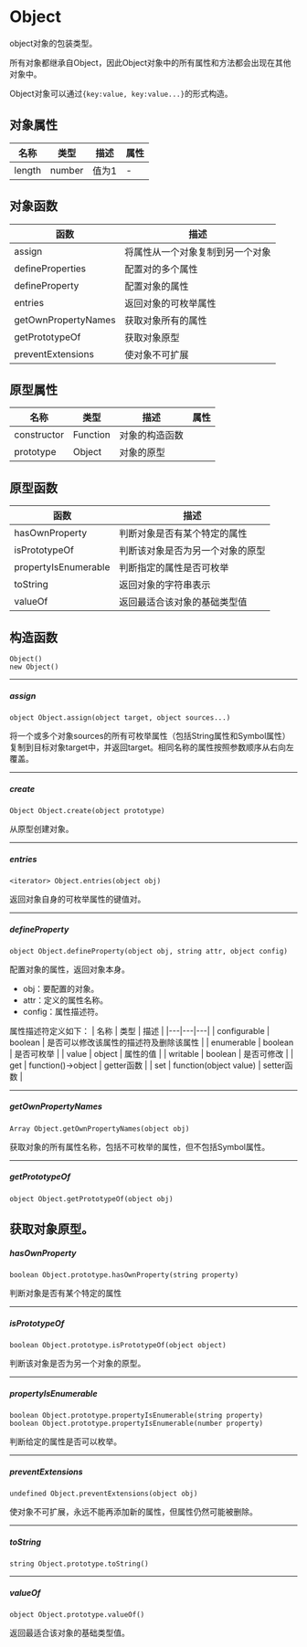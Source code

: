 # Object

object对象的包装类型。

所有对象都继承自Object，因此Object对象中的所有属性和方法都会出现在其他对象中。

Object对象可以通过`{key:value, key:value...}`的形式构造。

## 对象属性
| 名称 | 类型 | 描述 | 属性 |
|---|---|---|---|
| length | number | 值为1 | - |

## 对象函数

| 函数 | 描述 |
|---|---|
| assign | 将属性从一个对象复制到另一个对象 |
| defineProperties | 配置对的多个属性 |
| defineProperty | 配置对象的属性 |
| entries | 返回对象的可枚举属性 |
| getOwnPropertyNames | 获取对象所有的属性 |
| getPrototypeOf | 	获取对象原型 |
| preventExtensions | 使对象不可扩展 |

## 原型属性

| 名称 | 类型 | 描述 | 属性 |
|---|---|---|---|
| constructor | Function | 对象的构造函数 |
| prototype | Object | 对象的原型 |

## 原型函数

| 函数 | 描述 |
|---|---|
| hasOwnProperty | 判断对象是否有某个特定的属性 |
| isPrototypeOf | 判断该对象是否为另一个对象的原型 |
| propertyIsEnumerable | 判断指定的属性是否可枚举 |
| toString | 返回对象的字符串表示 |
| valueOf | 返回最适合该对象的基础类型值 |

## 构造函数

```
Object()
new Object()
```

---
##### assign
```
object Object.assign(object target, object sources...)
```

将一个或多个对象sources的所有可枚举属性（包括String属性和Symbol属性）复制到目标对象target中，并返回target。相同名称的属性按照参数顺序从右向左覆盖。

--- 
##### create	
```
Object Object.create(object prototype)
```

从原型创建对象。

---
##### entries
```
<iterator> Object.entries(object obj)
```

返回对象自身的可枚举属性的键值对。

---
##### defineProperty	
```
object Object.defineProperty(object obj, string attr, object config)	
```

配置对象的属性，返回对象本身。

- obj：要配置的对象。
- attr：定义的属性名称。
- config：属性描述符。

属性描述符定义如下：
| 名称 | 类型 | 描述 |
|---|---|---|
| configurable | boolean | 是否可以修改该属性的描述符及删除该属性 |
| enumerable | boolean | 是否可枚举 |
| value | object | 属性的值 |
| writable | boolean | 是否可修改 |
| get | function()->object | getter函数 |
| set | function(object value) | setter函数 |

---

##### getOwnPropertyNames	
```
Array Object.getOwnPropertyNames(object obj)
```

获取对象的所有属性名称，包括不可枚举的属性，但不包括Symbol属性。

---
##### getPrototypeOf	
```
object Object.getPrototypeOf(object obj)
```

获取对象原型。
---
##### hasOwnProperty	
```
boolean Object.prototype.hasOwnProperty(string property)	
```

判断对象是否有某个特定的属性

---
##### isPrototypeOf	
```
boolean Object.prototype.isPrototypeOf(object object)
```

判断该对象是否为另一个对象的原型。

---

##### propertyIsEnumerable	
```
boolean Object.prototype.propertyIsEnumerable(string property)	
boolean Object.prototype.propertyIsEnumerable(number property)	
```

判断给定的属性是否可以枚举。

---
##### preventExtensions	
```
undefined Object.preventExtensions(object obj)
```

使对象不可扩展，永远不能再添加新的属性，但属性仍然可能被删除。

---
##### toString
```
string Object.prototype.toString()
```

---
##### valueOf
```
object Object.prototype.valueOf()
```

返回最适合该对象的基础类型值。

